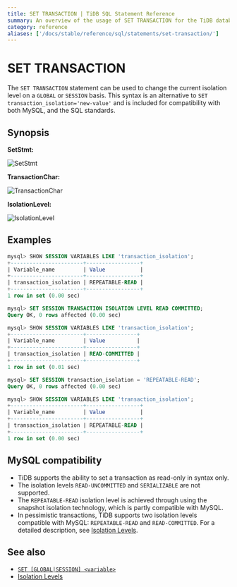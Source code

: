 ```yaml
---
title: SET TRANSACTION | TiDB SQL Statement Reference
summary: An overview of the usage of SET TRANSACTION for the TiDB database.
category: reference
aliases: ['/docs/stable/reference/sql/statements/set-transaction/']
---
```


# SET TRANSACTION

The `SET TRANSACTION` statement can be used to change the current isolation level on a `GLOBAL` or `SESSION` basis. This syntax is an alternative to `SET transaction_isolation='new-value'` and is included for compatibility with both MySQL, and the SQL standards.

## Synopsis

**SetStmt:**

![SetStmt](/media/sqlgram/SetStmt.png)

**TransactionChar:**

![TransactionChar](/media/sqlgram/TransactionChar.png)

**IsolationLevel:**

![IsolationLevel](/media/sqlgram/IsolationLevel.png)

## Examples

```sql
mysql> SHOW SESSION VARIABLES LIKE 'transaction_isolation';
+-----------------------+-----------------+
| Variable_name         | Value           |
+-----------------------+-----------------+
| transaction_isolation | REPEATABLE-READ |
+-----------------------+-----------------+
1 row in set (0.00 sec)

mysql> SET SESSION TRANSACTION ISOLATION LEVEL READ COMMITTED;
Query OK, 0 rows affected (0.00 sec)

mysql> SHOW SESSION VARIABLES LIKE 'transaction_isolation';
+-----------------------+----------------+
| Variable_name         | Value          |
+-----------------------+----------------+
| transaction_isolation | READ-COMMITTED |
+-----------------------+----------------+
1 row in set (0.01 sec)

mysql> SET SESSION transaction_isolation = 'REPEATABLE-READ';
Query OK, 0 rows affected (0.00 sec)

mysql> SHOW SESSION VARIABLES LIKE 'transaction_isolation';
+-----------------------+-----------------+
| Variable_name         | Value           |
+-----------------------+-----------------+
| transaction_isolation | REPEATABLE-READ |
+-----------------------+-----------------+
1 row in set (0.00 sec)
```

## MySQL compatibility

* TiDB supports the ability to set a transaction as read-only in syntax only.
* The isolation levels `READ-UNCOMMITTED` and `SERIALIZABLE` are not supported.
* The `REPEATABLE-READ` isolation level is achieved through using the snapshot isolation technology, which is partly compatible with MySQL.
* In pessimistic transactions, TiDB supports two isolation levels compatible with MySQL: `REPEATABLE-READ` and `READ-COMMITTED`. For a detailed description, see [Isolation Levels](/transaction-isolation-levels.md).

## See also

* [`SET [GLOBAL|SESSION] <variable>`](/sql-statements/sql-statement-set-variable.md)
* [Isolation Levels](/transaction-isolation-levels.md)
